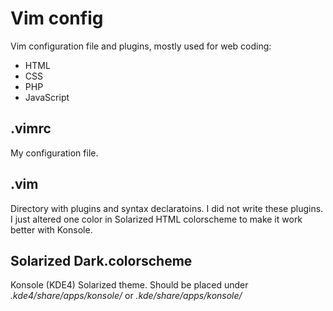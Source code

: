 Vim config
==========
Vim configuration file and plugins, mostly used for web coding:
+ HTML
+ CSS
+ PHP
+ JavaScript

.vimrc
------
My configuration file.

.vim
----
Directory with plugins and syntax declaratoins. I did not write these plugins. I just altered one color in Solarized HTML colorscheme to make it work better with Konsole.

Solarized Dark.colorscheme
--------------------------
Konsole (KDE4) Solarized theme. Should be placed under *.kde4/share/apps/konsole/* or *.kde/share/apps/konsole/*

